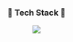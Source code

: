 <!-- <center>
<img width=100% src="https://capsule-render.vercel.app/api?type=waving&animation=twinkling&color=auto&height=300&section=header&text=Developer%20Sieun%20Ju.&fontSize=90"/>
</center> -->

<h3 align="center">🚀  Tech Stack 🚀</h3>
<p align="center">
  <img src="https://img.shields.io/badge/-iOS-ff69b4?style=flat&logo=iOS"/> 
<!--   <img src="https://img.shields.io/badge/-VS%20Code-blueviolet?style=flat&logo=VisualStudioCode"/> 
  <img src="https://img.shields.io/badge/-Java-orange?style=flat-square&logo=Java"/> 
  <img src="https://img.shields.io/badge/-Kotlin-blueviolet?style=flat&logo=Kotlin"/><br>
  <img src="https://img.shields.io/badge/-JavaScript-white?style=flat&logo=JavaScript"/> 
  <img src="https://img.shields.io/badge/-Android-white?style=flat&logo=Android"/> 
  <img src="https://img.shields.io/badge/-ReactiveX-hotpink?style=flat&logo=ReactiveX"/> 
  <img src="https://img.shields.io/badge/-Node.js-green?style=flat&logo=Node.js"/> 
  <img src="http://img.shields.io/badge/-Docker-blue?style=flat&logo=Docker"/> -->
</p>

<!-- <h3 align="center">🥭  Me 🥭</h3>
<p align="center">
<a href="https://sieunju.github.io"><img src="https://img.shields.io/badge/-AbountMe-black?style=flat&logo=GitHub"/></a> 
<a href="https://gitlab.qtzz.synology.me/hmju"><img src="https://img.shields.io/badge/-GitLab-lightgrey?style=flat&logo=Gitlab"/></a> 
<a href="https://jsieun73.tistory.com"><img src="https://img.shields.io/badge/Blog-orange"/></a>
</p>

<h3 align="center">💕 Most Language 💕</h3>
<p align="center">
  <img src="https://github-readme-stats.vercel.app/api/top-langs/?username=sieunju&langs_count=5" />
</p>

<h3 align="center">🔥 Developer 🔥</h3>
<p align="center">
  <img src="https://github-readme-stats.vercel.app/api?username=sieunju&show_icons=true&theme=dark" />
</p> -->